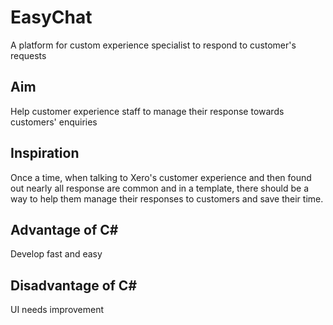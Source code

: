 # EasyChat
A platform for custom experience specialist to respond to customer's requests

## Aim
Help customer experience staff to manage their response towards customers' enquiries

## Inspiration
Once a time, when talking to Xero's customer experience and then found out nearly all response are common and in a template, there should be a way to help them manage their responses to customers and save their time. 

## Advantage of C#
Develop fast and easy

## Disadvantage of C#
UI needs improvement
